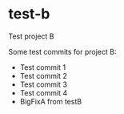 # test-b
Test project B

Some test commits for project B:
- Test commit 1
- Test commit 2
- Test commit 3
- Test commit 4
- BigFixA from testB
